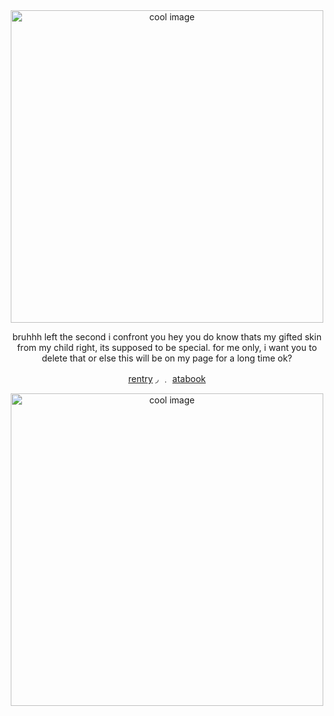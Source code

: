 <div align="center">

  <img src="https://files.catbox.moe/0ivv7k.png" alt="cool image" width="500"/>

bruhhh left the second i confront you hey you do know thats my gifted skin from my child right, its supposed to be special. for me only, i want you to delete that or else this will be on my page for a long time ok?

   [rentry](https://rentry.co/SEUNG-HYUN-BRIDE)    ◞ ﹒  [atabook](https://constrz.atabook.org/)    

  <img src="https://files.catbox.moe/s3dk25.png" alt="cool image" width="500"/>

</div>
